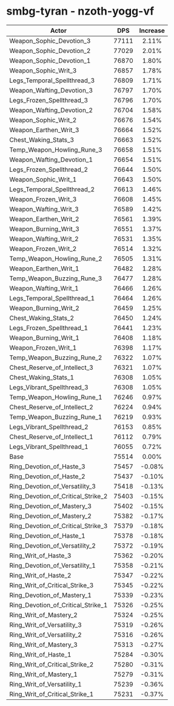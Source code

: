 # smbg-tyran - nzoth-yogg-vf
| Actor | DPS | Increase |
|---|:---:|:---:|
|Weapon_Sophic_Devotion_3|77111|2.11%|
|Weapon_Sophic_Devotion_2|77029|2.01%|
|Weapon_Sophic_Devotion_1|76870|1.80%|
|Weapon_Sophic_Writ_3|76857|1.78%|
|Legs_Temporal_Spellthread_3|76809|1.71%|
|Weapon_Wafting_Devotion_3|76797|1.70%|
|Legs_Frozen_Spellthread_3|76796|1.70%|
|Weapon_Wafting_Devotion_2|76704|1.58%|
|Weapon_Sophic_Writ_2|76676|1.54%|
|Weapon_Earthen_Writ_3|76664|1.52%|
|Chest_Waking_Stats_3|76663|1.52%|
|Temp_Weapon_Howling_Rune_3|76658|1.51%|
|Weapon_Wafting_Devotion_1|76654|1.51%|
|Legs_Frozen_Spellthread_2|76644|1.50%|
|Weapon_Sophic_Writ_1|76643|1.50%|
|Legs_Temporal_Spellthread_2|76613|1.46%|
|Weapon_Frozen_Writ_3|76608|1.45%|
|Weapon_Wafting_Writ_3|76589|1.42%|
|Weapon_Earthen_Writ_2|76561|1.39%|
|Weapon_Burning_Writ_3|76551|1.37%|
|Weapon_Wafting_Writ_2|76531|1.35%|
|Weapon_Frozen_Writ_2|76514|1.32%|
|Temp_Weapon_Howling_Rune_2|76505|1.31%|
|Weapon_Earthen_Writ_1|76482|1.28%|
|Temp_Weapon_Buzzing_Rune_3|76477|1.28%|
|Weapon_Wafting_Writ_1|76466|1.26%|
|Legs_Temporal_Spellthread_1|76464|1.26%|
|Weapon_Burning_Writ_2|76459|1.25%|
|Chest_Waking_Stats_2|76450|1.24%|
|Legs_Frozen_Spellthread_1|76441|1.23%|
|Weapon_Burning_Writ_1|76408|1.18%|
|Weapon_Frozen_Writ_1|76398|1.17%|
|Temp_Weapon_Buzzing_Rune_2|76322|1.07%|
|Chest_Reserve_of_Intellect_3|76321|1.07%|
|Chest_Waking_Stats_1|76308|1.05%|
|Legs_Vibrant_Spellthread_3|76308|1.05%|
|Temp_Weapon_Howling_Rune_1|76246|0.97%|
|Chest_Reserve_of_Intellect_2|76224|0.94%|
|Temp_Weapon_Buzzing_Rune_1|76219|0.93%|
|Legs_Vibrant_Spellthread_2|76153|0.85%|
|Chest_Reserve_of_Intellect_1|76112|0.79%|
|Legs_Vibrant_Spellthread_1|76055|0.72%|
|Base|75514|0.00%|
|Ring_Devotion_of_Haste_3|75457|-0.08%|
|Ring_Devotion_of_Haste_2|75437|-0.10%|
|Ring_Devotion_of_Versatility_3|75418|-0.13%|
|Ring_Devotion_of_Critical_Strike_2|75403|-0.15%|
|Ring_Devotion_of_Mastery_3|75402|-0.15%|
|Ring_Devotion_of_Mastery_2|75382|-0.17%|
|Ring_Devotion_of_Critical_Strike_3|75379|-0.18%|
|Ring_Devotion_of_Haste_1|75378|-0.18%|
|Ring_Devotion_of_Versatility_2|75372|-0.19%|
|Ring_Writ_of_Haste_3|75362|-0.20%|
|Ring_Devotion_of_Versatility_1|75358|-0.21%|
|Ring_Writ_of_Haste_2|75347|-0.22%|
|Ring_Writ_of_Critical_Strike_3|75345|-0.22%|
|Ring_Devotion_of_Mastery_1|75339|-0.23%|
|Ring_Devotion_of_Critical_Strike_1|75326|-0.25%|
|Ring_Writ_of_Mastery_2|75324|-0.25%|
|Ring_Writ_of_Versatility_3|75319|-0.26%|
|Ring_Writ_of_Versatility_2|75316|-0.26%|
|Ring_Writ_of_Mastery_3|75313|-0.27%|
|Ring_Writ_of_Haste_1|75284|-0.30%|
|Ring_Writ_of_Critical_Strike_2|75280|-0.31%|
|Ring_Writ_of_Mastery_1|75279|-0.31%|
|Ring_Writ_of_Versatility_1|75239|-0.36%|
|Ring_Writ_of_Critical_Strike_1|75231|-0.37%|
